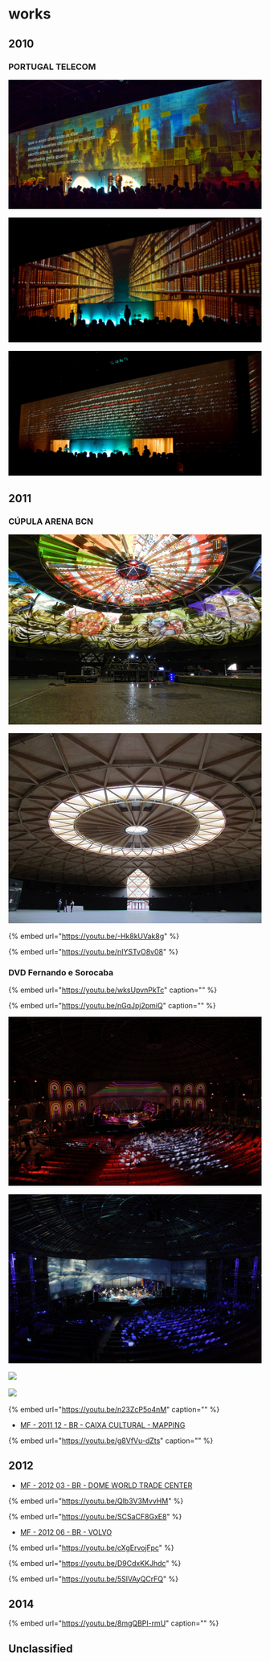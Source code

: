 # works

## 2010

### PORTUGAL TELECOM

![](../../../.gitbook/assets/mf-2010-11-br-portugal-telecom-premio-literatura-02.jpg)

![](../../../.gitbook/assets/mf-2010-11-br-portugal-telecom-premio-literatura-03.jpeg)

![](../../../.gitbook/assets/mf-2010-11-br-portugal-telecom-premio-literatura-01.jpeg)

## 2011

### CÚPULA ARENA BCN

![](../../../.gitbook/assets/mf-2011-07-bcn-cupula-arena-1-.jpg)

![](../../../.gitbook/assets/mf-2011-07-bcn-cupula-arena-5-.jpg)

{% embed url="https://youtu.be/-Hk8kUVak8g" %}

{% embed url="https://youtu.be/nIYSTvO8v08" %}

### DVD Fernando e Sorocaba

{% embed url="https://youtu.be/wksUpvnPkTc" caption="" %}

{% embed url="https://youtu.be/nGqJpj2pmiQ" caption="" %}

![](../../../.gitbook/assets/mf-2011-10-br-dvd-fernando-e-sorocaba-01.jpeg)

![](../../../.gitbook/assets/mf-2011-10-br-dvd-fernando-e-sorocaba-02.jpg)

![](../../../.gitbook/assets/mf-2011-10-br-dvd-fernando-e-sorocaba-3-.jpg)

![](../../../.gitbook/assets/mf-2011-10-br-dvd-fernando-e-sorocaba-4-.jpg)

{% embed url="https://youtu.be/n23ZcP5o4nM" caption="" %}

* [MF - 2011 12 - BR - CAIXA CULTURAL - MAPPING](https://github.com/Juancoll/gitbook-public/tree/2939285efc05a6d21b7396c7bb7b39439b6864c3/timeline/mediaflow-events-sl/emotique-sl/works/caixa-cultural.md)

{% embed url="https://youtu.be/g8VfVu-dZts" caption="" %}

## 2012

* [MF - 2012 03 - BR - DOME WORLD TRADE CENTER](dome-wtc.md)

{% embed url="https://youtu.be/Qlb3V3MvvHM" %}

{% embed url="https://youtu.be/SCSaCF8GxE8" %}

* [MF - 2012 06 - BR - VOLVO](volvo.md)

{% embed url="https://youtu.be/cXgErvojFpc" %}

{% embed url="https://youtu.be/D9CdxKKJhdc" %}

{% embed url="https://youtu.be/5SlVAyQCrFQ" %}



## 2014

{% embed url="https://youtu.be/8mgQBPl-rmU" caption="" %}

## Unclassified



